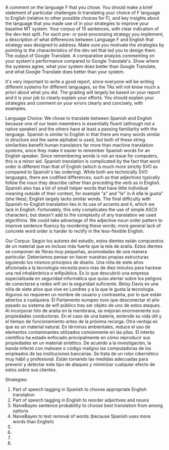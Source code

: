 A comment on the language F that you chose. You should make a brief statement of particular challenges in translating your choice of F language to English (relative to other possible choices for F), and key insights about the language that you made use of in your strategies to improve your baseline MT system.
Your corpus of 15 sentences, with clear indication of the dev-test split.
For each pre- or post-processing strategy you implement, a description of what differences between Language F and English that strategy was designed to address. Make sure you motivate the strategies by pointing to the characteristics of the dev set that led you to design them.
The output of Google Translate.
A comparative analysis commenting on your system's performance compared to Google Translate's. Show where the systems agree, what your system does better than Google Translate, and what Google Translate does better than your system.

It's very important to write a good report, since everyone will be writing different systems for different languages, so the TAs will not know much a priori about what you did. The grading will largely be based on your report and it is your job to clearly explain your efforts. You should explain your strategies and comment on your errors clearly and concisely, with examples.


Language Choice:
We chose to translate between Spanish and English because one of our team meembers is essentially fluent (although not a native speaker) and the others have at least a passing familiarity with the language. Spanish is similar to English in that there are many words similar in structure and the same alphabet is used, but both of these string similarities benefit human translators far more than machine translation systems, since they make it easier to remember Spanish words for an English speaker. Since remembering words is not an issue for computers, this is a minor aid. Spanish translation is complicated by the fact that word order is different than that of English (which is much more strictly SVO as compared to Spanish's lax ordering). While both are technically SVO languages, there are codified differences, such as that adjectives typically follow the noun they describe rather than preceding the verb as in English. Spanish also has a lot of small helper words that have little individual meaning outside of their context, for example "a" and "le" in A ella le gusta" (she likes); English largely lacks similar words. The final difficulty with Spanish-to-English translation lies in its use of accents and ñ, which we lack in English. Fortunately, this only complicates the use of simple ASCII characters, but doesn't add to the complexity of any translation we used algorithms. We could take advantage of the adjective-noun order pattern to improve sentence fluency by reordering these words; more general lack of concrete word order is harder to rectify in the less-flexible English.


Our Corpus:
Según los autores del estudio, estos dientes están compuestos de un material que es incluso más fuerte que la tela de araña.
Estos dientes se componen de fibras muy pequeñas, acomodadas de una manera particular.
Deberíamos pensar en hacer nuestras propias estructuras siguiendo los mismos principios de diseño.
Una niña de siete años aficionada a la tecnología necesita poco más de diez minutos para hackear una red inhalámbrica o wifipública.
Es lo que descubrió una empresa especializada en seguridad informática que quiso alertar sobre los peligros de conectarse a redes wifi sin la seguridad suficiente.
Betsy Davis es una niña de siete años que vive en Londres y a la que le gusta la tecnología.
Algunos no requieren un nombre de usuario y contraseña, por lo que están abiertos a cualquiera.
El Parlamento europeo tuvo que desconectar el año pasado su sistema de wifi público tras ser objeto de uno de estos ataques.
Al incorporar hilo de araña en la membrana, se mejoran enormemente sus propiedades conductoras.
En el caso de una batería, extiende su vida útil y el tiempo de funcionamiento antes de la próxima recarga.
Otra ventaja es que es un material natural. En términos ambientales, reduce el uso de elementos contaminantes utilizados comúnmente en las pilas.
El interés científico ha estado enfocado principalmente en cómo reproducir sus propiedades en un material sintético.
De acuerdo a la investigación, la banda infectó con malware o código maligno las computadoras de los empleados de las instituciones bancarias.
Se trata de un robo cibernético muy hábil y profesional.
Están tomando las medidas adecuadas para prevenir y detectar este tipo de ataques y minimizar cualquier efecto de estos sobre sus clientes.

Strategies:
1. Part of speech tagging in Spanish to choose appropriate English translation
2. Part of speech tagging in English to reorder adjectives and nouns
3. NaiveBayes sentence probability to choose best translation from among options
4. NaiveBayes to test removal of words (because Spanish uses more words than English)
5.
6.
7.
8.